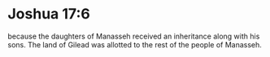 # Joshua 17:6

because the daughters of Manasseh received an inheritance along with his sons. The land of Gilead was allotted to the rest of the people of Manasseh.
